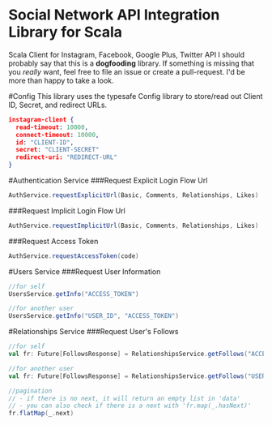 Social Network API Integration Library for Scala
===============

Scala Client for Instagram, Facebook, Google Plus, Twitter API
I should probably say that this is a **dogfooding** library. If something is missing that you *really* want, feel free to file an issue or create a pull-request. I'd be more than happy to take a look.

#Config
This library uses the typesafe Config library to store/read out Client ID, Secret, and redirect URLs.
```json
instagram-client {
  read-timeout: 10000,
  connect-timeout: 10000,
  id: "CLIENT-ID",
  secret: "CLIENT-SECRET"
  redirect-uri: "REDIRECT-URL"
}
```

#Authentication Service
###Request Explicit Login Flow Url
```scala
AuthService.requestExplicitUrl(Basic, Comments, Relationships, Likes)
```

###Request Implicit Login Flow Url
```scala
AuthService.requestImplicitUrl(Basic, Comments, Relationships, Likes)
```

###Request Access Token
```scala
AuthService.requestAccessToken(code)
```

#Users Service
###Request User Information
```scala
//for self
UsersService.getInfo("ACCESS_TOKEN")

//for another user
UsersService.getInfo("USER_ID", "ACCESS_TOKEN")
```

#Relationships Service
###Request User's Follows
```scala
//for self
val fr: Future[FollowsResponse] = RelationshipsService.getFollows("ACCESS_TOKEN")

//for another user
val fr: Future[FollowsResponse] = RelationshipsService.getFollows("USER_ID", "ACCESS_TOKEN")

//pagination
// - if there is no next, it will return an empty list in 'data'
// - you can also check if there is a next with 'fr.map(_.hasNext)'
fr.flatMap(_.next)
```
